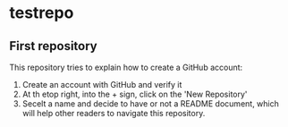 # testrepo
## First repository 

This repository tries to explain how to create a GitHub account:
1. Create an account with GitHub and verify it
2. At th etop right, into the + sign, click on the 'New Repository'
3. Secelt a name and decide to have or not a README document, which will help other readers to navigate this repository.
